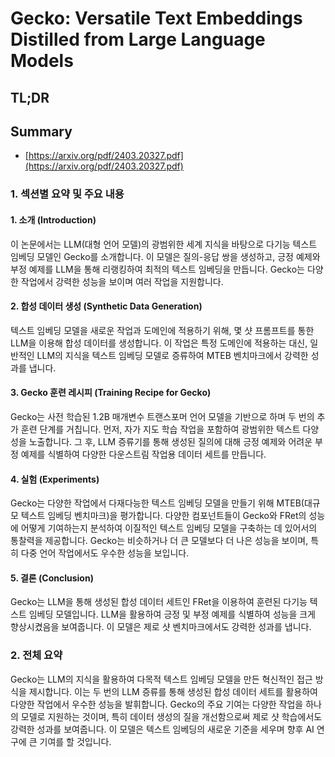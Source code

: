 # Gecko: Versatile Text Embeddings Distilled from Large Language Models
## TL;DR
## Summary
- [https://arxiv.org/pdf/2403.20327.pdf](https://arxiv.org/pdf/2403.20327.pdf)

### 1. 섹션별 요약 및 주요 내용

#### 1. 소개 (Introduction)
이 논문에서는 LLM(대형 언어 모델)의 광범위한 세계 지식을 바탕으로 다기능 텍스트 임베딩 모델인 Gecko를 소개합니다. 이 모델은 질의-응답 쌍을 생성하고, 긍정 예제와 부정 예제를 LLM을 통해 리랭킹하여 최적의 텍스트 임베딩을 만듭니다. Gecko는 다양한 작업에서 강력한 성능을 보이며 여러 작업을 지원합니다.

#### 2. 합성 데이터 생성 (Synthetic Data Generation)
텍스트 임베딩 모델을 새로운 작업과 도메인에 적용하기 위해, 몇 샷 프롬프트를 통한 LLM을 이용해 합성 데이터를 생성합니다. 이 작업은 특정 도메인에 적용하는 대신, 일반적인 LLM의 지식을 텍스트 임베딩 모델로 증류하여 MTEB 벤치마크에서 강력한 성과를 냅니다.

#### 3. Gecko 훈련 레시피 (Training Recipe for Gecko)
Gecko는 사전 학습된 1.2B 매개변수 트랜스포머 언어 모델을 기반으로 하며 두 번의 추가 훈련 단계를 거칩니다. 먼저, 자가 지도 학습 작업을 포함하여 광범위한 텍스트 다양성을 노출합니다. 그 후, LLM 증류기를 통해 생성된 질의에 대해 긍정 예제와 어려운 부정 예제를 식별하여 다양한 다운스트림 작업용 데이터 세트를 만듭니다.

#### 4. 실험 (Experiments)
Gecko는 다양한 작업에서 다재다능한 텍스트 임베딩 모델을 만들기 위해 MTEB(대규모 텍스트 임베딩 벤치마크)을 평가합니다. 다양한 컴포넌트들이 Gecko와 FRet의 성능에 어떻게 기여하는지 분석하여 이질적인 텍스트 임베딩 모델을 구축하는 데 있어서의 통찰력을 제공합니다. Gecko는 비슷하거나 더 큰 모델보다 더 나은 성능을 보이며, 특히 다중 언어 작업에서도 우수한 성능을 보입니다.

#### 5. 결론 (Conclusion)
Gecko는 LLM을 통해 생성된 합성 데이터 세트인 FRet을 이용하여 훈련된 다기능 텍스트 임베딩 모델입니다. LLM을 활용하여 긍정 및 부정 예제를 식별하여 성능을 크게 향상시켰음을 보여줍니다. 이 모델은 제로 샷 벤치마크에서도 강력한 성과를 냅니다.

### 2. 전체 요약
Gecko는 LLM의 지식을 활용하여 다목적 텍스트 임베딩 모델을 만든 혁신적인 접근 방식을 제시합니다. 이는 두 번의 LLM 증류를 통해 생성된 합성 데이터 세트를 활용하여 다양한 작업에서 우수한 성능을 발휘합니다. Gecko의 주요 기여는 다양한 작업을 하나의 모델로 지원하는 것이며, 특히 데이터 생성의 질을 개선함으로써 제로 샷 학습에서도 강력한 성과를 보여줍니다. 이 모델은 텍스트 임베딩의 새로운 기준을 세우며 향후 AI 연구에 큰 기여를 할 것입니다.